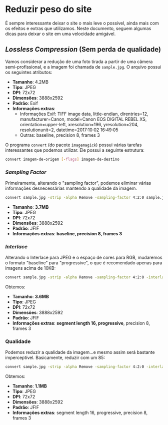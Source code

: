 Reduzir peso do site
====================

É sempre interessante deixar o site o mais leve o possível, ainda mais com os
efeitos e extras que utilizamos.
Neste documento, seguem algumas dicas para deixar o site em uma velocidade
amigável.

_Lossless Compression_ (Sem perda de qualidade)
-----------------------------------------------

Vamos considerar a redução de uma foto tirada a partir de uma câmera
semi-profissional, e a imagem foi chamada de `sample.jpg`. O arquivo possui os
seguintes atributos:

- **Tamanho**: 4.2MB
- **Tipo**: JPEG
- **DPI**: 72x72
- **Dimensões**: 3888x2592
- **Padrão**: Exif
- **Informações extras**:
    - Informações Exif: TIFF image data, little-endian, direntries=12,
        manufacturer=Canon, model=Canon EOS DIGITAL REBEL XS,
        orientation=upper-left, xresolution=196, yresolution=204,
        resolutionunit=2, datetime=2017:10:02 16:49:05
    - Outras: baseline, precision 8, frames 3

O programa `convert` (do pacote `imagemagick`) possui várias tarefas
interessantes que podemos utilizar. Ele possui a seguinte estrutura:

```bash
convert imagem-de-origem [-flags] imagem-de-destino
```

### _Sampling Factor_

Primeiramente, alterando o "sampling factor", podemos eliminar várias
informações desnecessárias mantendo a qualidade da imagem.

```bash
convert sample.jpg -strip -alpha Remove -sampling-factor 4:2:0 sample.jpg
```

- **Tamanho**: **3.7MB**
- **Tipo**: JPEG
- **DPI**: 72x72
- **Dimensões**: 3888x2592
- **Padrão**: JFIF
- **Informações extras**: **baseline, precision 8, frames 3**

### _Interlace_

Alterando o Interlace para JPEG e o espaço de cores para RGB, mudaremos o
formato "baseline" para "progressive", o que é recomendado apenas para imagens
acima de 10KB:

```bash
convert sample.jpg -strip -alpha Remove -sampling-factor 4:2:0 -interlace JPEG -colorspace RGB sample.jpg
```

Obtemos:

- **Tamanho**: **3.6MB**
- **Tipo**: JPEG
- **DPI**: 72x72
- **Dimensões**: 3888x2592
- **Padrão**: JFIF
- **Informações extras**: **segment length 16, progressive**, precision 8, frames 3

### Qualidade

Podemos reduzir a qualidade da imagem...e mesmo assim será bastante
imperceptível. Basicamente, reduzir com um 85:

```bash
convert sample.jpg -strip -alpha Remove -sampling-factor 4:2:0 -interlace JPEG -colorspace RGB -quality 85 sample.jpg
```

Obtemos:

- **Tamanho**: **1.1MB**
- **Tipo**: JPEG
- **DPI**: 72x72
- **Dimensões**: 3888x2592
- **Padrão**: JFIF
- **Informações extras**: segment length 16, progressive, precision 8, frames 3
